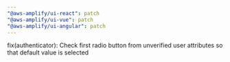 ```yaml
---
"@aws-amplify/ui-react": patch
"@aws-amplify/ui-vue": patch
"@aws-amplify/ui-angular": patch
---
```


fix(authenticator): Check first radio button from unverified user attributes so that default value is selected
